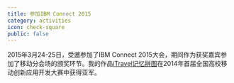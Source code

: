 ```yaml
---
title: 参加IBM Connect 2015
category: activities
icon: check-square
public: false
---
```


2015年3月24-25日，受邀参加了IBM Connect 2015大会，期间作为获奖嘉宾参加了移动分会场的颁奖环节。我的作品[iTravel记忆拼图](https://github.com/wwsun/worklight-itravel-mobile/)在2014年首届全国高校移动创新应用开发大赛中获得亚军。